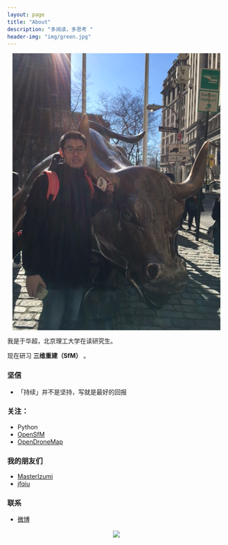 ```yaml
---
layout: page
title: "About"
description: "多阅读，多思考 "
header-img: "img/green.jpg"
---
```



<center>
    <p><img src="img/IMG_2736.JPG" align="center"></p>
</center>

我是于华超，北京理工大学在读研究生。

现在研习 **三维重建（SfM）** 。

### 坚信


- 「持续」并不是坚持，写就是最好的回报


### 关注：


- Python
- [OpenSfM](https://github.com/mapillary/OpenSfM/)
- [OpenDroneMap](https://github.com/OpenDroneMap/OpenDroneMap/)



### 我的朋友们

- [MasterIzumi](https://MasterIzumi.github.io)
- [jfqiu](https://github.com/jfqiu)

### 联系

- [微博](http://weibo.com/u/2393223365)



<center>
    <p><img src="http://wx3.sinaimg.cn/mw1024/8ea5b0c5ly1ffkzbp8uxrj20zk0qojzg.jpg" align="center"></p>
</center>






